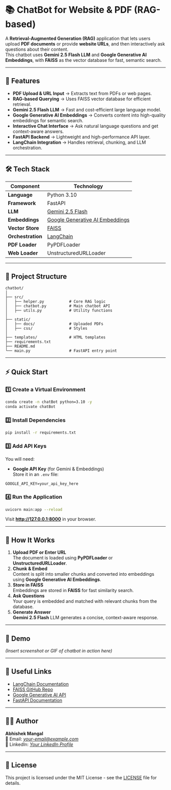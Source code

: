 # 📚 ChatBot for Website & PDF (RAG-based)

A **Retrieval-Augmented Generation (RAG)** application that lets users upload **PDF documents** or provide **website URLs**, and then interactively ask questions about their content.  
This chatbot uses **Gemini 2.5 Flash LLM** and **Google Generative AI Embeddings**, with **FAISS** as the vector database for fast, semantic search.

---

## 🚀 Features

- **PDF Upload & URL Input** → Extracts text from PDFs or web pages.
- **RAG-based Querying** → Uses FAISS vector database for efficient retrieval.
- **Gemini 2.5 Flash LLM** → Fast and cost-efficient large language model.
- **Google Generative AI Embeddings** → Converts content into high-quality embeddings for semantic search.
- **Interactive Chat Interface** → Ask natural language questions and get context-aware answers.
- **FastAPI Backend** → Lightweight and high-performance API layer.
- **LangChain Integration** → Handles retrieval, chunking, and LLM orchestration.

---

## 🛠️ Tech Stack

| Component | Technology |
|-----------|------------|
| **Language** | Python 3.10 |
| **Framework** | FastAPI |
| **LLM** | [Gemini 2.5 Flash](https://ai.google.dev/gemini-api) |
| **Embeddings** | [Google Generative AI Embeddings](https://ai.google.dev) |
| **Vector Store** | [FAISS](https://github.com/facebookresearch/faiss) |
| **Orchestration** | [LangChain](https://www.langchain.com/) |
| **PDF Loader** | PyPDFLoader |
| **Web Loader** | UnstructuredURLLoader |

---

## 📂 Project Structure

```
chatbot/
│
├── src/
│   ├── helper.py           # Core RAG logic
│   ├── chatbot.py          # Main chatbot API
│   ├── utils.py            # Utility functions
│
├── static/
│   ├── docs/               # Uploaded PDFs
│   ├── css/                # Styles
│
├── templates/              # HTML templates
├── requirements.txt
├── README.md
└── main.py                 # FastAPI entry point
```

---

## ⚡ Quick Start

### 1️⃣ Create a Virtual Environment
```bash
conda create -n chatBot python=3.10 -y
conda activate chatBot
```

### 2️⃣ Install Dependencies
```bash
pip install -r requirements.txt
```

### 3️⃣ Add API Keys  
You will need:
- **Google API Key** (for Gemini & Embeddings)  
Store it in an `.env` file:
```env
GOOGLE_API_KEY=your_api_key_here
```

### 4️⃣ Run the Application
```bash
uvicorn main:app --reload
```
Visit **http://127.0.0.1:8000** in your browser.

---

## 📌 How It Works

1. **Upload PDF or Enter URL**  
   The document is loaded using **PyPDFLoader** or **UnstructuredURLLoader**.
2. **Chunk & Embed**  
   Content is split into smaller chunks and converted into embeddings using **Google Generative AI Embeddings**.
3. **Store in FAISS**  
   Embeddings are stored in **FAISS** for fast similarity search.
4. **Ask Questions**  
   Your query is embedded and matched with relevant chunks from the database.
5. **Generate Answer**  
   **Gemini 2.5 Flash** LLM generates a concise, context-aware response.

---

## 📸 Demo

*(Insert screenshot or GIF of chatbot in action here)*

---

## 🔗 Useful Links

- [LangChain Documentation](https://python.langchain.com/)
- [FAISS GitHub Repo](https://github.com/facebookresearch/faiss)
- [Google Generative AI API](https://ai.google.dev)
- [FastAPI Documentation](https://fastapi.tiangolo.com/)

---

## 🧑‍💻 Author

**Abhishek Mangal**  
📧 Email: *your-email@example.com*  
💼 LinkedIn: *[Your LinkedIn Profile](https://linkedin.com/in/yourprofile)*

---

## 📜 License

This project is licensed under the MIT License - see the [LICENSE](LICENSE) file for details.
